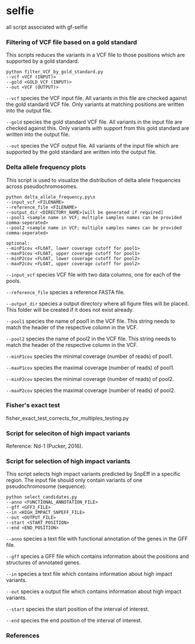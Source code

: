 # selfie
all script associated with gf-selfie

### Filtering of VCF file based on a gold standard

This scripts reduces the variants in a VCF file to those positions which are supported by a gold standard.

```
python filter_VCF_by_gold_standard.py
--vcf <VCF (INPUT)>
--gold <GOLD_VCF (INPUT)>
--out <VCF (OUTPUT)>
``` 

`--vcf` species the VCF input file. All variants in this file are checked against the gold standard VCF file. Only variants at matching positions are written into the output file.

`--gold` species the gold standard VCF file. All variants in the input file are checked against this. Only variants with support from this gold standard are written into the output file.

`--out` species the VCF output file. All variants of the input file which are supported by the gold standard are written into the output file.




### Delta allele frequency plots

This script is used to visualize the distribution of delta allele frequencies across pseudochromosomes.

```
python delta_allele_frequency.py\n
--input_vcf <FILENAME>
--reference_file <FILENAME>
--output_dir <DIRECTORY_NAME>[will be generated if required]
--pool1 <sample name in VCF; multiple samples names can be provided comma-seperated>
--pool2 <sample name in VCF; multiple samples names can be provided comma-seperated>
					
optional:
--minP1cov <FLOAT, lower coverage cutoff for pool1>
--maxP1cov <FLOAT, upper coverage cutoff for pool1>
--minP2cov <FLOAT, lower coverage cutoff for pool2>
--maxP2cov <FLOAT, upper coverage cutoff for pool2>
``` 

`--input_vcf` species VCF file with two data columns, one for each of the pools.


`--reference_file` species a reference FASTA file.


`--output_dir` species a output directory where all figure files will be placed. This folder will be created if it does not exist already.

`--pool1` species the name of pool1 in the VCF file. This string needs to match the header of the respective column in the VCF.

`--pool2` species the name of pool2 in the VCF file. This string needs to match the header of the respective column in the VCF.

`--minP1cov` species the minimal coverage (number of reads) of pool1.

`--maxP1cov` species the maximal coverage (number of reads) of pool1.

`--minP2cov` species the minimal coverage (number of reads) of pool2.

`--maxP2cov` species the maximal coverage (number of reads) of pool2.







### Fisher's exact test

fisher_exact_test_corrects_for_multiples_testing.py



### Script for seleciton of high impact variants 

Reference: Nd-1 (Pucker, 2016).


### Script for selection of high impact variants

This script selects high impact variants predicted by SnpEff in a specific region. The input file should only contain variants of one pseudochromosome (sequence).

```
python select_candidates.py
--anno <FUNCTIONAL_ANNOTATION_FILE>
--gff <GFF3_FILE>
--in <HIGH_IMPACT_SNPEFF_FILE>
--out <OUTPUT_FILE>
--start <START_POSITION>
--end <END_POSITION>
``` 

`--anno` species a text file with functional annotation of the genes in the GFF file.

`--gff` species a GFF file which contains information about the positions and structures of annotated genes.

`--in` species a text file which contains information about high impact variants.

`--out` species a output file which contains information about high impact variants.

`--start` species the start position of the interval of interest.

`--end` species the end position of the interval of interest.





### References
